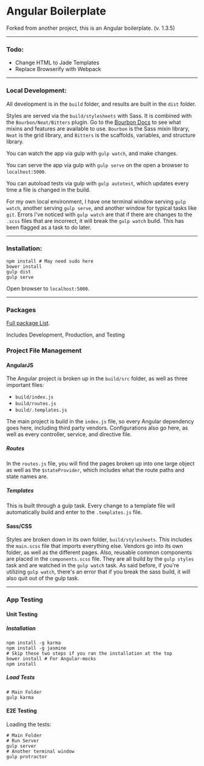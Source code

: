 Angular Boilerplate
==================

Forked from another project, this is an Angular boilerplate. (v. 1.3.5)

___

### Todo:

* Change HTML to Jade Templates
* Replace Browserify with Webpack

___

### Local Development:

All development is in the `build` folder, and results are built in the `dist` folder.

Styles are served via the `build/stylesheets` with Sass. It is combined with the `Bourbon/Neat/Bitters` plugin. Go to the [Bourbon Docs](http://bourbon.io/) to see what mixins and features are available to use. `Bourbon` is the Sass mixin library, `Neat` is the grid library, and `Bitters` is the scaffolds, variables, and structure library.

You can watch the app via gulp with `gulp watch`, and make changes.

You can serve the app via gulp with `gulp serve` on the open a browser to `localhost:5000`.

You can autoload tests via gulp with `gulp autotest`, which updates every time a file is changed in the build.

For my own local environment, I have one terminal window serving `gulp watch`, another serving `gulp serve`, and another window for typical tasks like `git`. Errors I've noticed with `gulp watch` are that if there are changes to the `.scss` files that are incorrect, it will break the `gulp watch` build. This has been flagged as a task to do later.

___

### Installation:
```shell
npm install # May need sudo here
bower install
gulp dist
gulp serve
```

Open browser to `localhost:5000`.

___

### Packages

[Full package List](./packages.md).

Includes Development, Production, and Testing

### Project File Management

#### AngularJS

The Angular project is broken up in the `build/src` folder, as well as three important files:

* `build/index.js`
* `build/routes.js`
* `build/.templates.js`

The main project is build in the `index.js` file, so every Angular dependency goes here, including third party vendors. Configurations also go here, as well as every controller, service, and directive file.

##### Routes

In the `routes.js` file, you will find the pages broken up into one large object as well as the `$stateProvider`, which includes what the route paths and state names are.

##### Templates

This is built through a gulp task. Every change to a template file will automatically build and enter to the `.templates.js` file.

#### Sass/CSS

Styles are broken down in its own folder, `build/stylesheets`. This includes the `main.scss` file that imports everything else. Vendors go into its own folder, as well as the different pages. Also, reusable common components are placed in the `components.scss` file. They are all build by the `gulp styles` task and are watched in the `gulp watch` task. As said before, if you're utilizing `gulp watch`, there's an error that if you break the sass build, it will also quit out of the gulp task.

___

### App Testing

#### Unit Testing

##### Installation

```shell
npm install -g karma
npm install -g jasmine
# Skip these two steps if you ran the installation at the top
bower install # For Angular-mocks
npm install
```

##### Load Tests

```shell
# Main Folder
gulp karma
```

#### E2E Testing

Loading the tests:

```shell
# Main Folder
# Run Server
gulp server
# Another terminal window
gulp protractor
```
